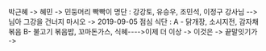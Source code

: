 박근혜 -> 혜민 -> 민둥머리 빡빡이 명단 : 강강토, 유승우, 조민석, 이정구 강사님 --> 님아 그강을 건너지 마시오 -> 2019-09-05 점심 식단 : A - 닭개장, 소시지전, 감자채볶음 B- 불고기 볶음밥, 꼬마돈가스, 식혜---->이제 더 이상 -> 이것은 -> 끝말잇기가 ->

